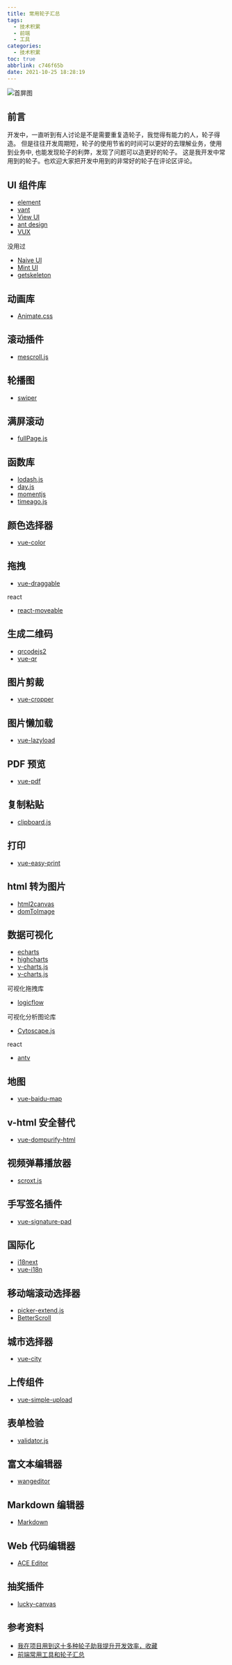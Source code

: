 ```yaml
---
title: 常用轮子汇总
tags:
  - 技术积累
  - 前端
  - 工具
categories:
  - 技术积累
toc: true
abbrlink: c746f65b
date: 2021-10-25 18:28:19
---
```


![首屏图](https://z3.ax1x.com/2021/10/26/55cbE8.jpg)

<!-- more -->

## 前言

开发中，一直听到有人讨论是不是需要重复造轮子，我觉得有能力的人，轮子得造。
但是往往开发周期短，轮子的使用节省的时间可以更好的去理解业务，使用到业务中,
也能发现轮子的利弊，发现了问题可以造更好的轮子。
这是我开发中常用到的轮子。也欢迎大家把开发中用到的非常好的轮子在评论区评论。

## UI 组件库

- [element](https://element.eleme.cn/#/zh-CN)
- [vant](https://youzan.github.io/vant/#/zh-CN/)
- [View UI](https://www.iviewui.com/)
- [ant design](https://ant.design/index-cn)
- [VUX](https://vux.li/#/)

没用过

- [Naive UI](https://www.naiveui.com/zh-CN/light)
- [Mint UI](https://mint-ui.github.io/#!/zh-cn)
- [getskeleton](http://getskeleton.com/)

## 动画库

- [Animate.css](https://animate.style/)

## 滚动插件

- [mescroll.js](http://www.mescroll.com/api.html)

## 轮播图

- [swiper](https://www.swiper.com.cn/)

## 满屏滚动

- [fullPage.js](https://github.com/alvarotrigo/fullPage.js)

## 函数库

- [lodash.js](https://www.lodashjs.com/)
- [day.js](https://dayjs.fenxianglu.cn/)
- [momentjs](http://momentjs.cn/)
- [timeago.js](https://github.com/hustcc/timeago.js)

## 颜色选择器

- [vue-color](https://github.com/ckpack/vue-color)

## 拖拽

- [vue-draggable](https://www.itxst.com/vue-draggable/tutorial.html)

react

- [react-moveable](https://www.npmjs.com/package/react-moveable)

## 生成二维码

- [qrcodejs2](https://www.npmjs.com/package/qrcodejs2)
- [vue-qr](https://www.npmjs.com/package/vue-qr)

## 图片剪裁

- [vue-cropper](https://github.com/xyxiao001/vue-cropper)

## 图片懒加载

- [vue-lazyload](https://www.npmjs.com/package/vue-lazyload)

## PDF 预览

- [vue-pdf](https://www.npmjs.com/package/vue-pdf)

## 复制粘贴

- [clipboard.js](https://github.com/zenorocha/clipboard.js)

## 打印

- [vue-easy-print](https://www.npmjs.com/package/vue-easy-print)

## html 转为图片

- [html2canvas](https://html2canvas.hertzen.com/)
- [domToImage](http://nicethemes.cn/news/txtlist_i31456v.html)

## 数据可视化

- [echarts](https://echarts.apache.org/zh/index.html)
- [highcharts](https://www.highcharts.com.cn/)
- [v-charts.js](https://v-charts.js.org/#/)
- [v-charts.js](https://d3js.org/)

可视化拖拽库

- [logicflow](http://logic-flow.org/)

可视化分析图论库

- [Cytoscape.js](https://js.cytoscape.org/)

react

- [antv](https://antv.gitee.io/zh/)

## 地图

- [vue-baidu-map](https://dafrok.github.io/vue-baidu-map/#/zh/index)

## v-html 安全替代

- [vue-dompurify-html](https://www.npmjs.com/package/vue-dompurify-html)

## 视频弹幕播放器

- [scroxt.js](https://github.com/chenjianfang/scroxt)

## 手写签名插件

- [vue-signature-pad](https://github.com/neighborhood999/vue-signature-pad)

## 国际化

- [i18next](https://github.com/i18next/i18next)
- [vue-i18n](https://github.com/kazupon/vue-i18n)

## 移动端滚动选择器

- [picker-extend.js](https://github.com/majunchang/picker-extend)
- [BetterScroll](https://ustbhuangyi.github.io/better-scroll/#/examples/picker)

## 城市选择器

- [vue-city](https://github.com/xinxingyu/vue-city)

## 上传组件

- [vue-simple-upload](https://github.com/saivarunk/vue-simple-upload)

## 表单检验

- [validator.js](https://github.com/validatorjs/validator.js)

## 富文本编辑器

- [wangeditor](https://www.wangeditor.com/)

## Markdown 编辑器

- [Markdown](https://pandao.github.io/editor.md/)

## Web 代码编辑器

- [ACE Editor](https://github.com/ajaxorg/ace)

## 抽奖插件

- [lucky-canvas](https://100px.net/)

## 参考资料

- [我在项目用到这十多种轮子助我提升开发效率，收藏](https://juejin.cn/post/7012012633180078117?utm_source=gold_browser_extension)
- [前端常用工具和轮子汇总](https://juejin.cn/post/6844904009401106445)
